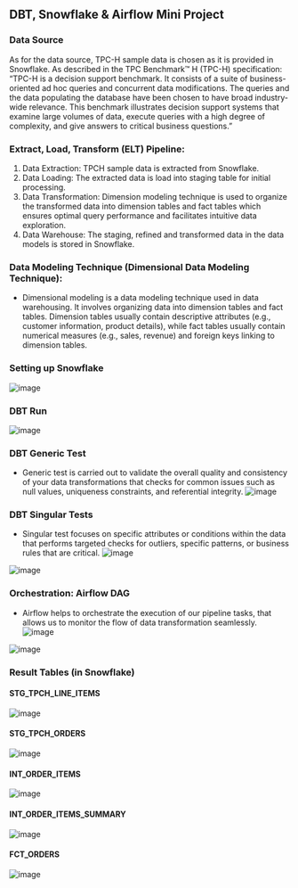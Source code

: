 ## DBT, Snowflake & Airflow Mini Project

### Data Source
As for the data source, TPC-H sample data is chosen as it is provided in Snowflake. 
As described in the TPC Benchmark™ H (TPC-H) specification:
“TPC-H is a decision support benchmark. It consists of a suite of business-oriented ad hoc queries and concurrent data modifications. The queries and the data populating the database have been chosen to have broad industry-wide relevance. This benchmark illustrates decision support systems that examine large volumes of data, execute queries with a high degree of complexity, and give answers to critical business questions.”

### Extract, Load, Transform (ELT) Pipeline:
1. Data Extraction: TPCH sample data is extracted from Snowflake.
2. Data Loading: The extracted data is load into staging table for initial processing.
3. Data Transformation: Dimension modeling technique is used to organize the transformed data into dimension tables and fact tables which ensures optimal query performance and facilitates intuitive data exploration.
4. Data Warehouse: The staging, refined and transformed data in the data models is stored in Snowflake.

### Data Modeling Technique (Dimensional Data Modeling Technique):
- Dimensional modeling is a data modeling technique used in data warehousing. It involves organizing data into dimension tables and fact tables. Dimension tables usually contain descriptive attributes (e.g., customer information, product details), while fact tables usually contain numerical measures (e.g., sales, revenue) and foreign keys linking to dimension tables.

### Setting up Snowflake
![image](https://github.com/AdamChan-ML/dbt-snowflake/assets/78518992/2df14852-046a-4ffc-9297-385e8ee2e96b)

### DBT Run
![image](https://github.com/AdamChan-ML/dbt-snowflake/assets/78518992/10c6e34d-1c43-41ea-b007-3e1b021ff79c)

### DBT Generic Test
- Generic test is carried out to validate the overall quality and consistency of your data transformations that checks for common issues such as null values, uniqueness constraints, and referential integrity. 
![image](https://github.com/AdamChan-ML/dbt-snowflake/assets/78518992/1d1550c9-a40d-4252-8490-4363eb6628b2)

### DBT Singular Tests
- Singular test focuses on specific attributes or conditions within the data that performs targeted checks for outliers, specific patterns, or business rules that are critical. 
![image]("https://github.com/AdamChan-ML/dbt-snowflake/assets/78518992/7ba95433-2ba3-4040-997d-2356b4f0bdec")

![image](https://github.com/AdamChan-ML/dbt-snowflake/assets/78518992/5a5fcfbd-0a1f-49e9-9518-0644a4b0ca77)

### Orchestration: Airflow DAG
- Airflow helps to orchestrate the execution of our pipeline tasks, that allows us to monitor the flow of data transformation seamlessly.
![image](https://github.com/AdamChan-ML/dbt-snowflake/assets/78518992/1f22f8a3-6032-4979-8ff7-8a0dd41a0bf0)

![image](https://github.com/AdamChan-ML/dbt-snowflake/assets/78518992/7b15770d-5216-4c94-86cf-482b04f44bd5)

### Result Tables (in Snowflake)
#### STG_TPCH_LINE_ITEMS
![image](https://github.com/AdamChan-ML/dbt-snowflake/assets/78518992/ed56d7e1-4667-4e21-88c7-87b1a181e691)

#### STG_TPCH_ORDERS
![image](https://github.com/AdamChan-ML/dbt-snowflake/assets/78518992/ac34d0cf-64a6-47af-ad37-dc1a06845bd7)

#### INT_ORDER_ITEMS
![image](https://github.com/AdamChan-ML/dbt-snowflake/assets/78518992/f562a115-890e-494f-9b6b-34418df3dd2b)

#### INT_ORDER_ITEMS_SUMMARY
![image](https://github.com/AdamChan-ML/dbt-snowflake/assets/78518992/59bc29c2-699c-403d-bcec-61b8e4577fa0)

#### FCT_ORDERS
![image](https://github.com/AdamChan-ML/dbt-snowflake/assets/78518992/6bd53b20-e3f4-4afc-aa6f-efcd52b71d91)
